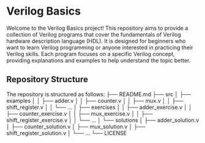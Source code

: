 # Verilog Basics

Welcome to the Verilog Basics project! This repository aims to provide a collection of Verilog programs that cover the fundamentals of Verilog hardware description language (HDL). It is designed for beginners who want to learn Verilog programming or anyone interested in practicing their Verilog skills. Each program focuses on a specific Verilog concept, providing explanations and examples to help understand the topic better.

## Repository Structure

The repository is structured as follows:
├── README.md
├── src
│ ├── examples
│ │ ├── adder.v
│ │ ├── counter.v
│ │ ├── mux.v
│ │ ├── shift_register.v
│ │ └── ...
│ ├── exercises
│ │ ├── adder_exercise.v
│ │ ├── counter_exercise.v
│ │ ├── mux_exercise.v
│ │ ├── shift_register_exercise.v
│ │ └── ...
│ └── solutions
│ ├── adder_solution.v
│ ├── counter_solution.v
│ ├── mux_solution.v
│ ├── shift_register_solution.v
│ └── ...
└── LICENSE

